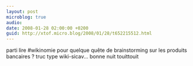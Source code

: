 ```yaml
---
layout: post
microblog: true
audio: 
date: 2008-01-28 02:00:00 +0200
guid: http://xtof.micro.blog/2008/01/28/t652215512.html
---
```

parti lire #wikinomie pour quelque quête de brainstorming sur les produits bancaires ? truc type wiki-sicav... bonne nuit touittouit
